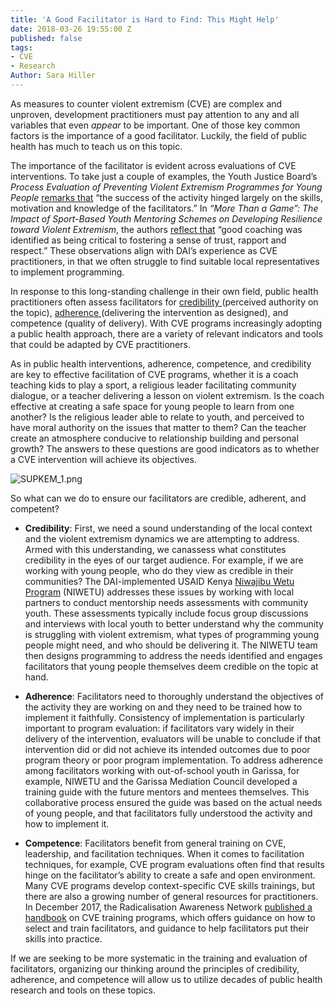 ```yaml
---
title: 'A Good Facilitator is Hard to Find: This Might Help'
date: 2018-03-26 19:55:00 Z
published: false
tags:
- CVE
- Research
Author: Sara Hiller
---
```


As measures to counter violent extremism (CVE) are complex and unproven, development practitioners must pay attention to any and all variables that even *appear* to be important. One of those key common factors is the importance of a good facilitator. Luckily, the field of public health has much to teach us on this topic.

<!--more-->

The importance of the facilitator is evident across evaluations of CVE interventions. To take just a couple of examples, the Youth Justice Board’s *Process Evaluation of Preventing Violent Extremism Programmes for Young People* [remarks that](https://www.justice.gov.uk/downloads/publications/research-and-analysis/yjb/preventing-violent-extremism-process-evaluation.pdf) “the success of the activity hinged largely on the skills, motivation and knowledge of the facilitators.” In *“More Than a Game”: The Impact of Sport-Based Youth Mentoring Schemes on Developing Resilience toward Violent Extremism*, the authors [reflect that](https://www.cogitatiopress.com/socialinclusion/article/view/167) “good coaching was identified as being critical to fostering a sense of trust, rapport and respect.” These observations align with DAI’s experience as CVE practitioners, in that we often struggle to find suitable local representatives to implement programming.

In response to this long-standing challenge in their own field, public health practitioners often assess facilitators for [credibility ](https://academic.oup.com/her/article/19/1/71/603149)(perceived authority on the topic),  [adherence ](https://www.ncbi.nlm.nih.gov/pmc/articles/PMC3171488/)(delivering the intervention as designed), and competence (quality of delivery). With CVE programs increasingly adopting a public health approach, there are a variety of relevant indicators and tools that could be adapted by CVE practitioners.

As in public health interventions, adherence, competence, and credibility are key to effective facilitation of CVE programs, whether it is a coach teaching kids to play a sport, a religious leader facilitating community dialogue, or a teacher delivering a lesson on violent extremism. Is the coach effective at creating a safe space for young people to learn from one another? Is the religious leader able to relate to youth, and perceived to have moral authority on the issues that matter to them? Can the teacher create an atmosphere conducive to relationship building and personal growth? The answers to these questions are good indicators as to whether a CVE intervention will achieve its objectives.

![SUPKEM_1.png](/uploads/SUPKEM_1.png)

So what can we do to ensure our facilitators are credible, adherent, and competent?

* **Credibility**: First, we need a sound understanding of the local context and the violent extremism dynamics we are attempting to address. Armed with this understanding, we canassess what constitutes credibility in the eyes of our target audience. For example, if we are working with young people, who do they view as credible in their communities? The DAI-implemented USAID Kenya [Niwajibu Wetu Program](https://www.dai.com/our-work/projects/kenya-ni-wetu-ni-wajibu-wetu-niwetu) (NIWETU) addresses these issues by working with local partners to conduct mentorship needs assessments with community youth. These assessments typically include focus group discussions and interviews with local youth to better understand why the community is struggling with violent extremism, what types of programming young people might need, and who should be delivering it. The NIWETU team then designs programming to address the needs identified and engages facilitators that young people themselves deem credible on the topic at hand.

* **Adherence**: Facilitators need to thoroughly understand the objectives of the activity they are working on and they need to be trained how to implement it faithfully. Consistency of implementation is particularly important to program evaluation: if facilitators vary widely in their delivery of the intervention, evaluators will be unable to conclude if that intervention did or did not achieve its intended outcomes due to poor program theory or poor program implementation. To address adherence among facilitators working with out-of-school youth in Garissa, for example, NIWETU and the Garissa Mediation Council developed a training guide with the future mentors and mentees themselves. This collaborative process ensured the guide was based on the actual needs of young people, and that facilitators fully understood the activity and how to implement it.

* **Competence**: Facilitators benefit from general training on CVE, leadership, and facilitation techniques. When it comes to facilitation techniques, for example, CVE program evaluations often find that results hinge on the facilitator’s ability to create a safe and open environment. Many CVE programs develop context-specific CVE skills trainings, but there are also a growing number of general resources for practitioners. In December 2017, the Radicalisation Awareness Network [published a handbook](https://ec.europa.eu/home-affairs/sites/homeaffairs/files/what-we-do/networks/radicalisation_awareness_network/ran-papers/docs/ran_handbook_on_cve_pve_training_programmes_12-2017_en.pdf) on CVE training programs, which offers guidance on how to select and train facilitators, and guidance to help facilitators put their skills into practice.

If we are seeking to be more systematic in the training and evaluation of facilitators, organizing our thinking around the principles of credibility, adherence, and competence will allow us to utilize decades of public health research and tools on these topics.